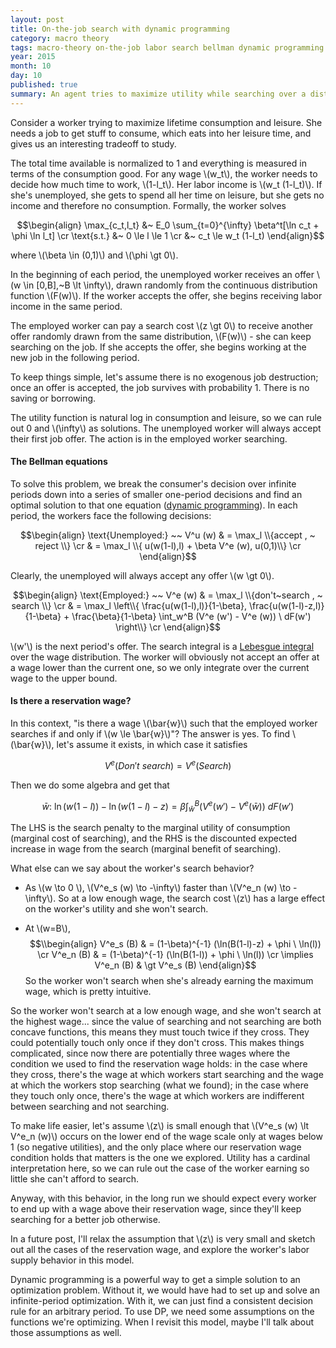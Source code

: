 ```yaml
---
layout: post
title: On-the-job search with dynamic programming
category: macro theory
tags: macro-theory on-the-job labor search bellman dynamic programming
year: 2015
month: 10
day: 10
published: true
summary: An agent tries to maximize utility while searching over a distribution of job offers. What can we say about the agent's problem and its solution?
---
```


Consider a worker trying to maximize lifetime consumption and leisure. She needs a job to get stuff to consume, which eats into her leisure time, and gives us an interesting tradeoff to study.

The total time available is normalized to 1 and everything is measured in terms of the consumption good. For any wage \\(w_t\\), the worker needs to decide how much time to work, \\(1-l_t\\). Her labor income is \\(w_t (1-l_t)\\). If she's unemployed, she gets to spend all her time on leisure, but she gets no income and therefore no consumption. Formally, the worker solves

$$\begin{align}
\max_{c_t,l_t} &~ E_0 \sum_{t=0}^{\infty} \beta^t[\ln c_t + \phi \ln l_t] \cr
\text{s.t.} &~ 0 \le l \le 1 \cr
&~ c_t \le w_t (1-l_t)
\end{align}$$

where \\(\beta \in (0,1)\\) and \\(\phi \gt 0\\).

In the beginning of each period, the unemployed worker receives an offer \\(w \in [0,B],~B \lt \infty\\), drawn randomly from the continuous distribution function \\(F(w)\\). If the worker accepts the offer, she begins receiving labor income in the same period.

The employed worker can pay a search cost \\(z \gt 0\\) to receive another offer randomly drawn from the same distribution, \\(F(w)\\) - she can keep searching on the job. If she accepts the offer, she begins working at the new job in the following period.

To keep things simple, let's assume there is no exogenous job destruction; once an offer is accepted, the job survives with probability 1. There is no saving or borrowing.

The utility function is natural log in consumption and leisure, so we can rule out 0 and \\(\infty\\) as solutions. The unemployed worker will always accept their first job offer. The action is in the employed worker searching.

#### The Bellman equations

To solve this problem, we break the consumer's decision over infinite periods down into a series of smaller one-period decisions and find an optimal solution to that one equation ([dynamic programming](https://en.wikipedia.org/wiki/Dynamic_programming)). In each period, the workers face the following decisions:

$$\begin{align}
\text{Unemployed:} ~~ V^u (w) & = \max_l \\{accept , ~ reject \\} \cr
& = \max_l \\{ u(w(1-l),l) + \beta V^e (w), u(0,1)\\} \cr
\end{align}$$

Clearly, the unemployed will always accept any offer \\(w \gt 0\\).

$$\begin{align}
\text{Employed:} ~~ V^e (w) & = \max_l \\{don't~search , ~ search \\} \cr
& = \max_l \left\\{ \frac{u(w(1-l),l)}{1-\beta}, \frac{u(w(1-l)-z,l)}{1-\beta} + \frac{\beta}{1-\beta} \int_w^B (V^e (w') - V^e (w)) \ dF(w') \right\\} \cr
\end{align}$$

\\(w'\\) is the next period's offer. The search integral is a [Lebesgue integral](https://en.wikipedia.org/wiki/Lebesgue_integration) over the wage distribution. The worker will obviously not accept an offer at a wage lower than the current one, so we only integrate over the current wage to the upper bound.

#### Is there a reservation wage?

In this context, "is there a wage \\(\bar{w}\\) such that the employed worker searches if and only if \\(w \le \bar{w}\\)"? The answer is yes. To find \\(\bar{w}\\), let's assume it exists, in which case it satisfies 

$$V^e (Don't~search) = V^e (Search)$$ 

Then we do some algebra and get that

$$\bar{w}:~ \ln(w(1-l)) - \ln(w(1-l)-z) = \beta \int_{\bar{w}}^B (V^e (w') - V^e (\bar{w})) \ dF(w') $$

The LHS is the search penalty to the marginal utility of consumption (marginal cost of searching), and the RHS is the discounted expected increase in wage from the search (marginal benefit of searching).

What else can we say about the worker's search behavior?

* As \\(w \to 0 \\), \\(V^e_s (w) \to -\infty\\) faster than \\(V^e_n (w) \to -\infty\\). So at a low enough wage, the search cost \\(z\\) has a large effect on the worker's utility and she won't search.

* At \\(w=B\\),
$$\\begin{align}
V^e_s (B) & = (1-\beta)^{-1} (\ln(B(1-l)-z) + \phi \ \ln(l)) \cr
V^e_n (B) & = (1-\beta)^{-1} (\ln(B(1-l)) + \phi \ \ln(l)) \cr
\implies V^e_n (B) & \gt V^e_s (B)
\end{align}$$
So the worker won't search when she's already earning the maximum wage, which is pretty intuitive.

So the worker won't search at a low enough wage, and she won't search at the highest wage... since the value of searching and not searching are both concave functions, this means they must touch twice if they cross. They could potentially touch only once if they don't cross. This makes things complicated, since now there are potentially three wages where the condition we used to find the reservation wage holds: in the case where they cross, there's the wage at which workers start searching and the wage at which the workers stop searching (what we found); in the case where they touch only once, there's the wage at which workers are indifferent between searching and not searching.  

To make life easier, let's assume \\(z\\) is small enough that \\(V^e_s (w) \lt V^e_n (w)\\) occurs on the lower end of the wage scale only at wages below 1 (so negative utilities), and the only place where our reservation wage condition holds that matters is the one we explored. Utility has a cardinal interpretation here, so we can rule out the case of the worker earning so little she can't afford to search. 

Anyway, with this behavior, in the long run we should expect every worker to end up with a wage above their reservation wage, since they'll keep searching for a better job otherwise.

In a future post, I'll relax the assumption that \\(z\\) is very small and sketch out all the cases of the reservation wage, and explore the worker's labor supply behavior in this model.

Dynamic programming is a powerful way to get a simple solution to an optimization problem. Without it, we would have had to set up and solve an infinite-period optimization. With it, we can just find a consistent decision rule for an arbitrary period. To use DP, we need some assumptions on the functions we're optimizing. When I revisit this model, maybe I'll talk about those assumptions as well.